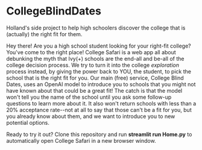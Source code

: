 # CollegeBlindDates
Holland's side project to help high schoolers discover the college that is (actually) the right fit for them.

Hey there! Are you a high school student looking for your right-fit college? You've come to the right place! College Safari is a web app all about debunking the myth that Ivy(+) schools are the end-all and be-all of the college decision process. We try to turn it into the college *exploration* process instead, by giving the power back to YOU, the student, to pick the school that is the right fit for you. Our main (free) service, College Blind Dates, uses an OpenAI model to introduce you to schools that you might not have known about that could be a great fit! The catch is that the model won't tell you the name of the school until you ask some follow-up questions to learn more about it. It also won't return schools with less than a 20% acceptance rate--not at all to say that those can't be a fit for you, but you already know about them, and we want to introduce you to new potential options.

Ready to try it out? Clone this repository and run **streamlit run Home.py** to automatically open College Safari in a new browser window.